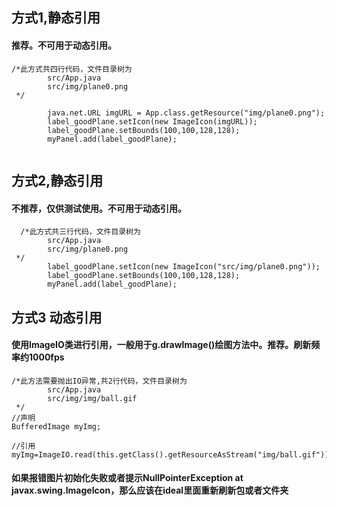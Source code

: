 ##  方式1,静态引用
#### 推荐。不可用于动态引用。
``` 
/*此方式共四行代码，文件目录树为
        src/App.java
        src/img/plane0.png
 */
        
        java.net.URL imgURL = App.class.getResource("img/plane0.png");
        label_goodPlane.setIcon(new ImageIcon(imgURL));
        label_goodPlane.setBounds(100,100,128,128);
        myPanel.add(label_goodPlane);
        
 ```
       
##  方式2,静态引用
####  不推荐，仅供测试使用。不可用于动态引用。
```  
  /*此方式共三行代码，文件目录树为
        src/App.java
        src/img/plane0.png
 */     
        label_goodPlane.setIcon(new ImageIcon("src/img/plane0.png"));
        label_goodPlane.setBounds(100,100,128,128);
        myPanel.add(label_goodPlane);
```
##  方式3 动态引用
#### 使用ImageIO类进行引用，一般用于g.drawImage()绘图方法中。推荐。刷新频率约1000fps
```
/*此方法需要抛出IO异常,共2行代码，文件目录树为
        src/App.java
        src/img/img/ball.gif
 */
//声明
BufferedImage myImg;

//引用
myImg=ImageIO.read(this.getClass().getResourceAsStream("img/ball.gif"));
```
####   如果报错图片初始化失败或者提示NullPointerException  at javax.swing.ImageIcon，那么应该在ideal里面重新刷新包或者文件夹
